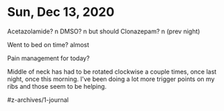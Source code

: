 # Sun, Dec 13, 2020
Acetazolamide? n
DMSO? n but should
Clonazepam? n
(prev night)

Went to bed on time? almost

Pain management for today? 

Middle of neck has had to be rotated clockwise a couple times, once last night, once this morning. I've been doing a lot more trigger points on my ribs and those seem to be helping. 


#z-archives/1-journal